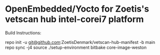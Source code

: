 OpenEmbedded/Yocto for Zoetis's vetscan hub intel-corei7 platform
===================================================

Build Instructions:

repo init -u git@github.com:ZoetisDenmark/vetscan-hub-manifest -b main
repo sync -j4
source ./setup-environment
bitbake core-image-weston

